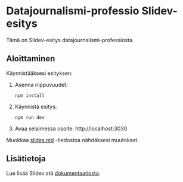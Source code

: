 # Datajournalismi-professio Slidev-esitys

Tämä on Slidev-esitys datajournalismi-professiosta.

## Aloittaminen

Käynnistääksesi esityksen:

1. Asenna riippuvuudet:
   ```
   npm install
   ```

2. Käynnistä esitys:
   ```
   npm run dev
   ```

3. Avaa selaimessa osoite: http://localhost:3030

Muokkaa [slides.md](./slides.md) -tiedostoa nähdäksesi muutokset.

## Lisätietoja

Lue lisää Slidev:stä [dokumentaatiosta](https://sli.dev/).